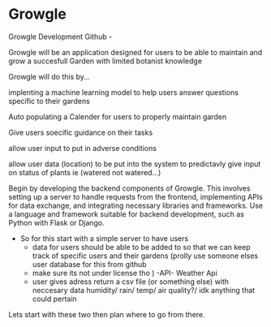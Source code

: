 # Growgle
Growgle Development Github - 


Growgle will be an application designed for users to be able to maintain and grow a succesfull Garden with limited botanist knowledge 


Growgle will do this by... 

implenting a machine learning model to help users answer questions specific to their gardens 

Auto populating a Calender for users to properly maintain garden

Give users soecific guidance on their tasks 

allow user input to put in adverse conditions 

allow user data (location) to be put into the system to predictavly give input on status of plants ie (watered not watered...)


Begin by developing the backend components of Growgle. This involves setting up a server to handle requests from the frontend, 
implementing APIs for data exchange, and integrating necessary libraries and frameworks. Use a language and framework suitable 
for backend development, such as Python with Flask or Django.
  - So for this start with a simple server to have users
      - data for users should be able to be added to so that we can keep track of specific users and their gardens (prolly use someone elses user database for this from github
      - make sure its not under license tho  )
  -API- Weather Api
      - user gives adress return a csv file (or something else) with neccesary data humidity/ rain/ temp/ air quality?/ idk anything that could pertain
   
Lets start with these two then plan where to go from there. 


